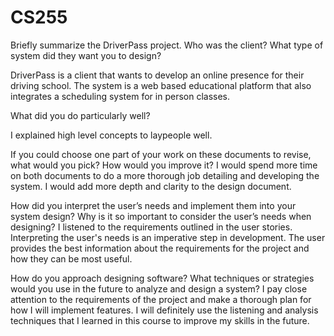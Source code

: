 # CS255
Briefly summarize the DriverPass project. Who was the client? What type of system did they want you to design?

DriverPass is a client that wants to develop an online presence for their driving school. The system is a web based educational platform that also integrates a scheduling system for in person classes.

What did you do particularly well?

I explained high level concepts to laypeople well.

If you could choose one part of your work on these documents to revise, what would you pick? How would you improve it?
I would spend more time on both documents to do a more thorough job detailing and developing the system. I would add more depth and clarity to the design document.

How did you interpret the user’s needs and implement them into your system design? Why is it so important to consider the user’s needs when designing?
I listened to the requirements outlined in the user stories. Interpreting the user's needs is an imperative step in development. The user provides the best information about the requirements for the project and how they can be most useful.

How do you approach designing software? What techniques or strategies would you use in the future to analyze and design a system?
I pay close attention to the requirements of the project and make a thorough plan for how I will implement features. I will definitely use the listening and analysis techniques that I learned in this course to improve my skills in the future.

